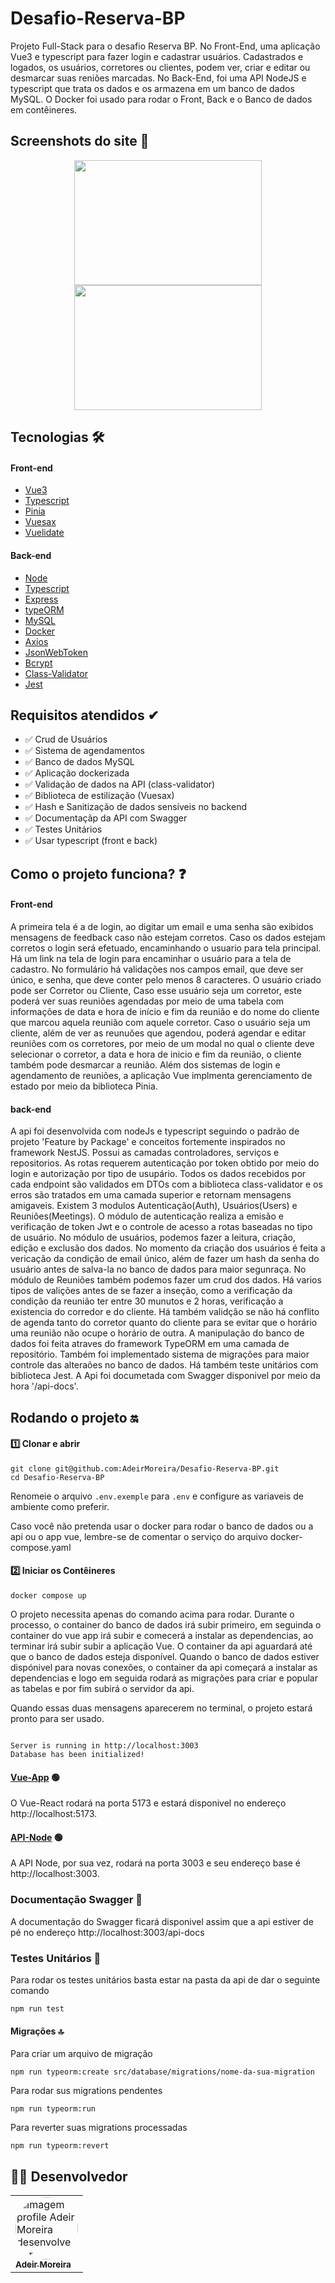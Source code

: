 # Desafio-Reserva-BP


Projeto Full-Stack para o desafio Reserva BP. No Front-End, uma aplicação Vue3 e typescript para fazer login e cadastrar usuários. Cadastrados e logados, os usuários, corretores ou clientes, podem ver, criar e editar 
ou desmarcar suas reniões marcadas. No Back-End, foi uma API NodeJS e typescript que trata os dados e os armazena em um banco de dados MySQL. O Docker foi usado para rodar o Front, Back e o Banco de dados em contêineres.

## Screenshots do site 📸

<p  align="center">
    <img src="" width="300" height="200">
    <img src="" width="300" height="200">
<p/>

## Tecnologias 🛠

#### Front-end
- [Vue3](https://vuejs.org/)
- [Typescript](https://www.typescriptlang.org/)
- [Pinia](https://pinia.vuejs.org/getting-started.html)
- [Vuesax](https://lusaxweb.github.io/vuesax/development/#quick-start-cdn)
- [Vuelidate](https://vuelidate-next.netlify.app/#installation)

#### Back-end
- [Node](https://nodejs.org/en)
- [Typescript](https://www.typescriptlang.org/)
- [Express](https://expressjs.com/pt-br/)
- [typeORM](https://typeorm.io/)
- [MySQL](https://www.mysql.com/)
- [Docker](https://www.docker.com/)
- [Axios](https://www.npmjs.com/package/axios)
- [JsonWebToken](https://www.npmjs.com/package/jsonwebtoken)
- [Bcrypt](https://www.npmjs.com/package/bcrypt)
- [Class-Validator](https://github.com/typestack/class-validator)
- [Jest](https://jestjs.io/pt-BR/)

## Requisitos atendidos ✔

- ✅ Crud de Usuários
- ✅ Sistema de agendamentos
- ✅ Banco de dados MySQL
- ✅ Aplicação dockerizada
- ✅ Validação de dados na API (class-validator)
- ✅ Biblioteca de estilização (Vuesax)
- ✅ Hash e Sanitização de dados sensíveis no backend
- ✅ Documentaçãp da API com Swagger
- ✅ Testes Unitários
- ✅ Usar typescript (front e back)

## Como o projeto funciona? ❓

#### Front-end

A primeira tela é a de login, ao digitar um email e uma senha são exibidos mensagens de feedback caso não estejam corretos. Caso os dados estejam corretos o login será efetuado, 
encaminhando o usuario para tela principal. Há um link na tela de login para encaminhar o usuário para a tela de cadastro. No formulário há validações nos campos email, que deve ser único, e senha, 
que deve conter pelo menos 8 caracteres. O usuário criado pode ser Corretor ou Cliente, Caso esse usuário seja um corretor, este poderá ver suas reuniões agendadas por meio de uma tabela com informações
de data e hora de início e fim da reunião e do nome do cliente que marcou aquela reunião com aquele corretor. Caso o usuário seja um cliente, além de ver as reunuões que agendou, poderá agendar e editar reuniões 
com os corretores, por meio de um modal no qual o cliente deve selecionar o corretor, a data e hora de inicio e fim da reunião, o cliente também pode desmarcar a reunião. Além dos sistemas de login e agendamento de reuniões, a aplicação Vue implmenta gerenciamento de estado por meio da biblioteca Pinia.

#### back-end

A api foi desenvolvida com nodeJs e typescript seguindo o padrão de projeto 'Feature by Package' e conceitos fortemente inspirados no framework NestJS. Possui as camadas controladores, serviços e repositorios. As rotas 
requerem autenticação por token obtido por meio do login e autorização por tipo de usupário. Todos os dados recebidos por cada endpoint são validados em DTOs com a biblioteca class-validator e os erros são tratados em uma camada superior e retornam mensagens amigaveis. Existem 3 modulos Autenticação(Auth), Usuários(Users) e Reuniões(Meetings). O módulo de autenticação realiza a emisão e verificação de token Jwt e o controle de acesso 
a rotas baseadas no tipo de usuário. No módulo de usuários, podemos fazer a leitura, criação, edição e exclusão dos dados. No momento da criação dos usuários é feita a vericação da condição de email único, além de fazer 
um hash da senha do usuário antes de salva-la no banco de dados para maior segunraça. No módulo de Reuniões também podemos fazer um crud dos dados. Há varios tipos de valições antes de se fazer a inseção, como a  verificação
da condição da reunião ter entre 30 munutos e 2 horas, verificação a existencia do corredor e do cliente. Há também validção se não há conflito de agenda tanto do corretor quanto do cliente para se evitar que o horário uma reunião não ocupe o horário de outra. A manipulação do banco de dados foi feita atraves do framework TypeORM em uma camada de repositório. Também foi implementado sistema de migrações para maior controle das alteraões no banco de dados. Há também teste unitários com biblioteca Jest. A Api foi documetada com Swagger disponivel por meio da hora '/api-docs'.

## Rodando o projeto 🔛
#### 1️⃣ Clonar e abrir
```
git clone git@github.com:AdeirMoreira/Desafio-Reserva-BP.git
cd Desafio-Reserva-BP
```

Renomeie o arquivo ```.env.exemple``` para ```.env``` e configure as variaveis de ambiente como preferir.

Caso você não pretenda usar o docker para rodar o banco de dados ou a api ou o app vue, lembre-se de comentar o serviço do arquivo docker-compose.yaml

#### 2️⃣ Iniciar os Contêineres
```
docker compose up
```

O projeto necessita apenas do comando acima para rodar. Durante o processo, o container do banco de dados irá subir primeiro, em seguinda o container do vue app irá subir e comecerá a instalar as dependencias, 
ao terminar irá subir subir a aplicação Vue. O container da api aguardará até que o banco de dados esteja disponível. Quando o banco de dados estiver dispónivel para novas conexões, 
o container da api começará a instalar as dependencias e logo em seguida rodará as migrações para criar e popular as tabelas e por fim subirá o servidor da api. 

Quando essas duas mensagens aparecerem no terminal, o projeto estará pronto para ser usado.
```

```
``` 
Server is running in http://localhost:3003
Database has been initialized!
```

####  [Vue-App](http://localhost:5173/) 🟢

O Vue-React rodará na porta 5173 e estará disponivel no endereço http://localhost:5173. 

####  [API-Node](http://localhost:3003/) 🟢

A API Node, por sua vez, rodará na porta 3003 e seu endereço base é http://localhost:3003.

###  Documentação Swagger 📗

A documentação do Swagger ficará disponivel assim que a api estiver de pé no endereço http://localhost:3003/api-docs

### Testes Unitários 🧪

Para rodar os testes unitários basta estar na pasta da api de dar o seguinte comando
```
npm run test
```

#### Migrações 🔝
Para criar um arquivo de migração
```
npm run typeorm:create src/database/migrations/nome-da-sua-migration
```
Para rodar sus migrations pendentes 
```
npm run typeorm:run
```
Para reverter suas migrations processadas
```
npm run typeorm:revert
```



## 👨‍💻 Desenvolvedor
<table>         
<td><a href="https://github.com/future4code/silveira-Adeir-Maia"><img style="border-radius: 50%;" src="https://avatars.githubusercontent.com/u/98994187?v=4" width="100px;" alt="Imagem profile Adeir Moreira desenvolvedor"/><br /><sub><b>Adeir Moreira</b></sub></a><br />   
</table>


